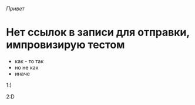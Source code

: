 *Привет*

# Нет ссылок в записи для отправки, импровизирую тестом

* как - то так
* но не как 
* иначе 

1:)

2:D  

